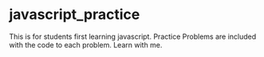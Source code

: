 # javascript_practice
This is for students first learning javascript. Practice Problems are included with the code to each problem. Learn with me. 
